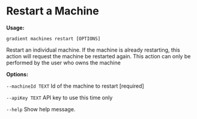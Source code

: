 # Restart a Machine

**Usage:** 

`gradient machines restart [OPTIONS]`

Restart an individual machine. If the machine is already restarting, this action will request the machine be restarted again. This action can only be performed by the user who owns the machine

**Options:**

`--machineId TEXT`  Id of the machine to restart  \[required\]

`--apiKey TEXT` API key to use this time only

`--help` Show help message.

